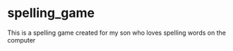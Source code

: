 # spelling_game
This is a spelling game created for my son who loves spelling words on the computer
